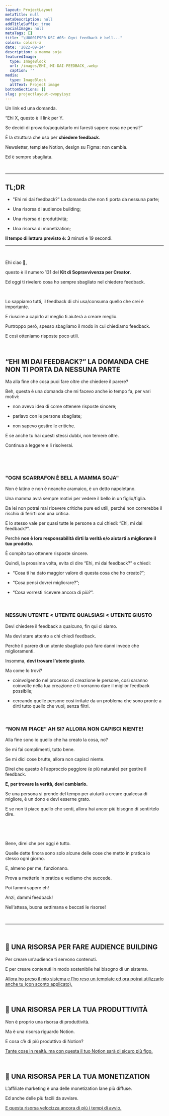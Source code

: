 ```yaml
---
layout: ProjectLayout
metaTitle: null
metaDescription: null
addTitleSuffix: true
socialImage: null
metaTags: []
title: "\U0001F9F0 KSC #05: Ogni feedback è bell..."
colors: colors-a
date: '2022-09-24'
description: a mamma soja
featuredImage:
  type: ImageBlock
  url: /images/EHI_-MI-DAI-FEEDBACK_.webp
  caption: ''
media:
  type: ImageBlock
  altText: Project image
bottomSections: []
slug: projectlayout-cwopyisyz
---
```

Un link ed una domanda.

“Ehi X, questo è il link per Y.

Se decidi di provarlo/acquistarlo mi faresti sapere cosa ne pensi?”

È la struttura che uso per **chiedere feedback**.

Newsletter, template Notion, design su Figma: non cambia.

Ed è sempre sbagliata.

​

***





## **TL;DR**

*   "Ehi mi dai feedback?" La domanda che non ti porta da nessuna parte;

*   Una risorsa di audience building;

*   Una risorsa di produttività;

*   Una risorsa di monetization;

**Il tempo di lettura previsto è: 3** minuti e 19 secondi.


***
​

Ehi ciao 👋,

questo è il numero 131 del **Kit di Sopravvivenza per Creator**.

Ed oggi ti rivelerò cosa ho sempre sbagliato nel chiedere feedback.

​

Lo sappiamo tutti, il feedback di chi usa/consuma quello che crei è importante.

E riuscire a capirlo al meglio ti aiuterà a creare meglio.

Purtroppo però, spesso sbagliamo il modo in cui chiediamo feedback.

E così otteniamo risposte poco utili.

​

## **“EHI MI DAI FEEDBACK?” LA DOMANDA CHE NON TI PORTA DA NESSUNA PARTE**

Ma alla fine che cosa puoi fare oltre che chiedere il parere?

Beh, questa è una domanda che mi facevo anche io tempo fa, per vari motivi:

*   non avevo idea di come ottenere risposte sincere;

*   parlavo con le persone sbagliate;

*   non sapevo gestire le critiche.

E se anche tu hai questi stessi dubbi, non temere oltre.

Continua a leggere e li risolverai.

​

​

### **"OGNI SCARRAFON È BELL A MAMMA SOJA"**

Non è latino e non è neanche aramaico, è un detto napoletano.

Una mamma avrà sempre motivi per vedere il bello in un figlio/figlia.

Da lei non potrai mai ricevere critiche pure ed utili, perché non correrebbe il rischio di ferirti con una critica.

E lo stesso vale per quasi tutte le persone a cui chiedi: “Ehi, mi dai feedback?”.

Perché **non è loro responsabilità dirti la verità e/o aiutarti a migliorare il tuo prodotto**.

È compito tuo ottenere risposte sincere.

Quindi, la prossima volta, evita di dire “Ehi, mi dai feedback?” e chiedi:

*   “Cosa ti ha dato maggior valore di questa cosa che ho creato?”;

*   “Cosa pensi dovrei migliorare?”;

*   “Cosa vorresti ricevere ancora di più?”.

​

### **NESSUN UTENTE < UTENTE QUALSIASI < UTENTE GIUSTO**

Devi chiedere il feedback a qualcuno, fin qui ci siamo.

Ma devi stare attento a chi chiedi feedback.

Perché il parere di un utente sbagliato può fare danni invece che miglioramenti.

Insomma, **devi trovare l’utente giusto**.

Ma come lo trovi?

*   coinvolgendo nel processo di creazione le persone, così saranno coinvolte nella tua creazione e ti vorranno dare il miglior feedback possibile;

*   cercando quelle persone così irritate da un problema che sono pronte a dirti tutto quello che vuoi, senza filtri.

​

### **“NON MI PIACE” AH SI? ALLORA NON CAPISCI NIENTE!**

Alla fine sono io quello che ha creato la cosa, no?

Se mi fai complimenti, tutto bene.

Se mi dici cose brutte, allora non capisci niente.

Direi che questo è l’approccio peggiore (e più naturale) per gestire il feedback.

**E, per trovare la verità, devi cambiarlo.**

Se una persona si prende del tempo per aiutarti a creare qualcosa di migliore, è un dono e devi esserne grato.

E se non ti piace quello che senti, allora hai ancor più bisogno di sentirtelo dire.

​

​

Bene, direi che per oggi è tutto.

Quelle dette finora sono solo alcune delle cose che metto in pratica io stesso ogni giorno.

E, almeno per me, funzionano.

Prova a metterle in pratica e vediamo che succede.

Poi fammi sapere eh!

Anzi, dammi feedback!

Nell’attesa, buona settimana e beccati le risorse!

​

***

​

## **👥 UNA RISORSA PER FARE AUDIENCE BUILDING**

Per creare un’audience ti servono contenuti.

E per creare contenuti in modo sostenibile hai bisogno di un sistema.

​[Allora ho preso il mio sistema e l’ho reso un template ed ora potrai utilizzarlo anche tu (con sconto applicato).](https://bit.ly/ecs-kit-creator)​

​

## **🚀 UNA RISORSA PER LA TUA PRODUTTIVITÀ**

Non è proprio una risorsa di produttività.

Ma è una risorsa riguardo Notion.

E cosa c’è di più produttivo di Notion?

​[Tante cose in realtà, ma con questa il tuo Notion sarà di sicuro più figo.](https://notaku.so/notion-icons-generator?ref=producthunt)​

​

## **💸 UNA RISORSA PER LA TUA MONETIZATION**

L’affiliate marketing è una delle monetization lane più diffuse.

Ed anche delle più facili da avviare.

​[E questa risorsa velocizza ancora di più i tempi di avvio.](https://affilisting.com/?ref=producthunt)
